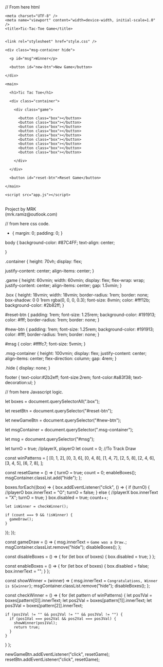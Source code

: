 // From here html 

<!DOCTYPE html>
<html lang="en">
    
  <head>
      
    <meta charset="UTF-8" />
    <meta name="viewport" content="width=device-width, initial-scale=1.0" />
    <title>Tic-Tac-Toe Game</title>
    
    
    <link rel="stylesheet" href="style.css" />
    
  </head>
  <body>
      
    
    
    
    
    
    
    <div class="msg-container hide">
        
      <p id="msg">Winner</p>
      
      <button id="new-btn">New Game</button>
      
    </div>
    
    <main>
        
      <h1>Tic Tac Toe</h1>
      
      <div class="container">
          
        <div class="game">
            
          <button class="box"></button>
          <button class="box"></button>
          <button class="box"></button>
          <button class="box"></button>
          <button class="box"></button>
          <button class="box"></button>
          <button class="box"></button>
          <button class="box"></button>
          <button class="box"></button>
          
        </div>
        
      </div>
      
      <button id="reset-btn">Reset Game</button>
      
    </main>
    
    <script src="app.js"></script>
    
  </body>
  </br>
  <footer>Project by MRK</br>
  (mrk.ramiz@outlook.com)
  </footer>
</html>


// from here css code. 

* {
  margin: 0;
  padding: 0;
}

body {
  background-color: #87C4FF;
  text-align: center;
  
}

.container {
  height: 70vh;
  display: flex;

  justify-content: center;
  align-items: center;
}

.game {
  height: 60vmin;
  width: 60vmin;
  display: flex;
  flex-wrap: wrap;
  justify-content: center;
  align-items: center;
  gap: 1.5vmin;
}

.box {
  height: 18vmin;
  width: 18vmin;
  border-radius: 1rem;
  border: none;
  box-shadow: 0 0 1rem rgba(0, 0, 0, 0.3);
  font-size: 8vmin;
  color: #fff12b;
  background-color: #2b82ff;
}

#reset-btn {
  padding: 1rem;
  font-size: 1.25rem;
  background-color: #191913;
  color: #fff;
  border-radius: 1rem;
  border: none;
}

#new-btn {
  padding: 1rem;
  font-size: 1.25rem;
  background-color: #191913;
  color: #fff;
  border-radius: 1rem;
  border: none;
}

#msg {
  color: #ffffc7;
  font-size: 5vmin;
}

.msg-container {
  height: 100vmin;
  display: flex;
  justify-content: center;
  align-items: center;
  flex-direction: column;
  gap: 4rem;
}

.hide {
  display: none;
}


footer {
    text-color:#2b2eff;
    font-size:2rem;
    font-color:#a83f38;
    text-decoration:ul;
}


// from here Javascript logic. 

let boxes = document.querySelectorAll(".box");

let resetBtn = document.querySelector("#reset-btn");

let newGameBtn = document.querySelector("#new-btn");

let msgContainer = document.querySelector(".msg-container");

let msg = document.querySelector("#msg");


let turnO = true; //playerX, playerO
let count = 0; //To Track Draw

const winPatterns = [
  [0, 1, 2],
  [0, 3, 6],
  [0, 4, 8],
  [1, 4, 7],
  [2, 5, 8],
  [2, 4, 6],
  [3, 4, 5],
  [6, 7, 8],
];

const resetGame = () => {
  turnO = true;
  count = 0;
  enableBoxes();
  msgContainer.classList.add("hide");
};

boxes.forEach((box) => {
  box.addEventListener("click", () => {
    if (turnO) {
      //playerO
      box.innerText = "O";
      turnO = false;
    } else {
      //playerX
      box.innerText = "X";
      turnO = true;
    }
    box.disabled = true;
    count++;

    let isWinner = checkWinner();

    if (count === 9 && !isWinner) {
      gameDraw();
    }
  });
});

const gameDraw = () => {
  msg.innerText = `Game was a Draw.`;
  msgContainer.classList.remove("hide");
  disableBoxes();
};

const disableBoxes = () => {
  for (let box of boxes) {
    box.disabled = true;
  }
};




const enableBoxes = () => {
  for (let box of boxes) {
    box.disabled = false;
    box.innerText = "";
  }
};

const showWinner = (winner) => {
  msg.innerText = `Congratulations, Winner is ${winner}`;
  msgContainer.classList.remove("hide");
  disableBoxes();
};

const checkWinner = () => {
  for (let pattern of winPatterns) {
    let pos1Val = boxes[pattern[0]].innerText;
    let pos2Val = boxes[pattern[1]].innerText;
    let pos3Val = boxes[pattern[2]].innerText;

    if (pos1Val != "" && pos2Val != "" && pos3Val != "") {
      if (pos1Val === pos2Val && pos2Val === pos3Val) {
        showWinner(pos1Val);
        return true;
      }
    }
  }
};

newGameBtn.addEventListener("click", resetGame);
resetBtn.addEventListener("click", resetGame);
